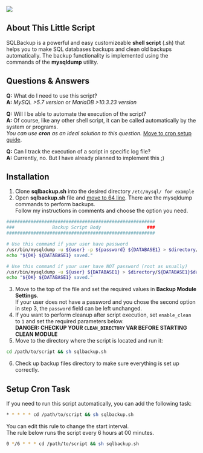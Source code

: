 <img src="https://i.imgur.com/Dd1YdnT.png"></img>

## About This Little Script
SQLBackup is a powerful and easy customizeable **shell script** (.sh) that helps you to make SQL databases backups and clean old backups automatically.
The backup functionality is implemented using the commands of the **mysqldump** utility.

## Questions & Answers
**Q:** What do I need to use this script?
<br>**A:** *MySQL >5.7 version* or *MariaDB >10.3.23 version*

**Q:** Will I be able to automate the execution of the script?
<br>**A:** Of course, like any other shell script, it can be called automatically by the system or programs.
<br> *You can use **cron** as an ideal solution to this question.* [Move to cron setup guide](https://github.com/Feniksovich/SQLBackup-Shell-Script#setup-cron-task).

**Q:** Can I track the execution of a script in specific log file?
<br>**A:** Currently, no. But I have already planned to implement this ;)

## Installation
1. Clone **sqlbackup.sh** into the desired directory ```/etc/mysql/ for example```
2. Open **sqlbackup.sh** file and [move to 64 line](https://github.com/Feniksovich/SQLBackup-Shell-Script/blob/master/sqlbackup.sh#L64). There are the mysqldump commands to perform backups.
<br> Follow my instructions in comments and choose the option you need.
```sh
#######################################################
###              Backup Script Body                 ###
#######################################################

# Use this command if your user have password
/usr/bin/mysqldump -u ${user} -p ${password} ${DATABASE1} > $directory/${DATABASE1}$dateformat.$ext
echo "${OK} ${DATABASE1} saved."

# Use this command if your user have NOT password (root as usually)
/usr/bin/mysqldump -u ${user} ${DATABASE1} > $directory/${DATABASE1}$dateformat.$ext
echo "${OK} ${DATABASE1} saved."
```

3. Move to the top of the file and set the required values in **Backup Module Settings**.
<br>If your user does not have a password and you chose the second option in step 3, the `password` field can be left unchanged.
4. If you want to perform cleanup after script execution, set `enable_clean` to `1` and set the required parameters below.
<br>**DANGER: CHECKUP YOUR `CLEAN_DIRECTORY` VAR BEFORE STARTING CLEAN MODULE**
5. Move to the directory where the script is located and run it:
```sh
cd /path/to/script && sh sqlbackup.sh
```
6. Check up backup files directory to make sure everything is set up correctly.

## Setup Сron Task
If you need to run this script automatically, you can add the following task:
```sh
* * * * * cd /path/to/script && sh sqlbackup.sh
```
You can edit this rule to change the start interval.
<br>The rule below runs the script every 6 hours at 00 minutes.
```sh
0 */6 * * * cd /path/to/script && sh sqlbackup.sh
```
